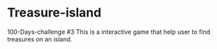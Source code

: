 # Treasure-island
100-Days-challenge #3 
This is a interactive game that help user to find treasures on an island.

